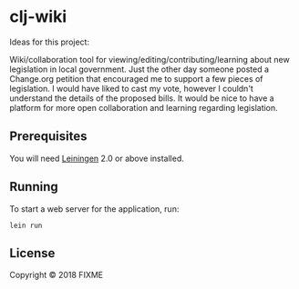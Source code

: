 # clj-wiki

Ideas for this project:

Wiki/collaboration tool for viewing/editing/contributing/learning about new legislation in local government. Just the other day someone posted a Change.org petition that encouraged me to support a few pieces of legislation. I would have liked to cast my vote, however I couldn't understand the details of the proposed bills. It would be nice to have a platform for more open collaboration and learning regarding legislation.

## Prerequisites

You will need [Leiningen][1] 2.0 or above installed.

[1]: https://github.com/technomancy/leiningen

## Running

To start a web server for the application, run:

    lein run 

## License

Copyright © 2018 FIXME
